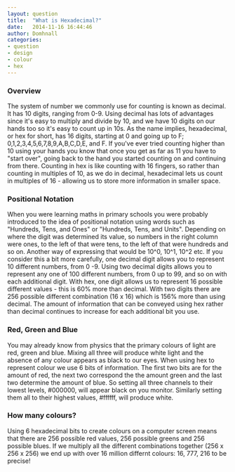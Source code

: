 ```yaml
---
layout: question
title:  "What is Hexadecimal?"
date:   2014-11-16 16:44:46
author: Domhnall
categories:
- question
- design
- colour
- hex
---
```


### Overview
The system of number we commonly use for counting is known as decimal. It has 10 digits, ranging from 0-9. Using decimal has lots of advantages since it's easy to multiply and divide by 10, and we have 10 digits on our hands too so it's easy to count up in 10s. 
As the name implies, hexadecimal, or hex for short, has 16 digits, starting at 0 and going up to F; 0,1,2,3,4,5,6,7,8,9,A,B,C,D,E, and F. If you've ever tried counting higher than 10 using your hands you know that once you get as far as 11 you have to "start over", going back to the hand you started counting on and continuing from there. Counting in hex is like counting with 16 fingers, so rather than counting in multiples of 10, as we do in decimal, hexadecimal lets us count in multiples of 16 - allowing us to store more information in smaller space.

### Positional Notation
When you were learning maths in primary schools you were probably introduced to the idea of positional notation using words such as "Hundreds, Tens, and Ones" or "Hundreds, Tens, and Units". Depending on where the digit was determined its value, so numbers in the right column were ones, to the left of that were tens, to the left of that were hundreds and so on. Another way of expressing that would be 10^0, 10^1, 10^2 etc. If you consider this a bit more carefully, one decimal digit allows you to represent 10 different numbers, from 0 -9. Using two decimal digits allows you to represent any one of 100 different numbers, from 0 up to 99, and so on with each additional digit. With hex, one digit allows us to represent 16 possible different values - this is 60% more than decimal. With two digits there are 256 possible different combination (16 x 16) which is 156% more than using decimal. The amount of information that can be conveyed using hex rather than decimal continues to increase for each additional bit you use. 

### Red, Green and Blue
You may already know from physics that the primary colours of light are red, green and blue. Mixing all three will produce white light and the absence of any colour appears as black to our eyes.
When using hex to represent colour we use 6 bits of information. The first two bits are for the amount of red, the next two correspond the the amount green and the last two determine the amount of blue. So setting all three channels to their lowest levels, #000000, will appear black on you monitor. Similarly setting them all to their highest values, #ffffff, will produce white.

### How many colours?
Using 6 hexadecimal bits to create colours on a computer screen means that there are 256 possible red values, 256 possible greens and 256 possible blues. If we multiply all the different combinations together (256 x 256 x 256) we end up with over 16 million differnt colours: 16, 777, 216 to be precise! 